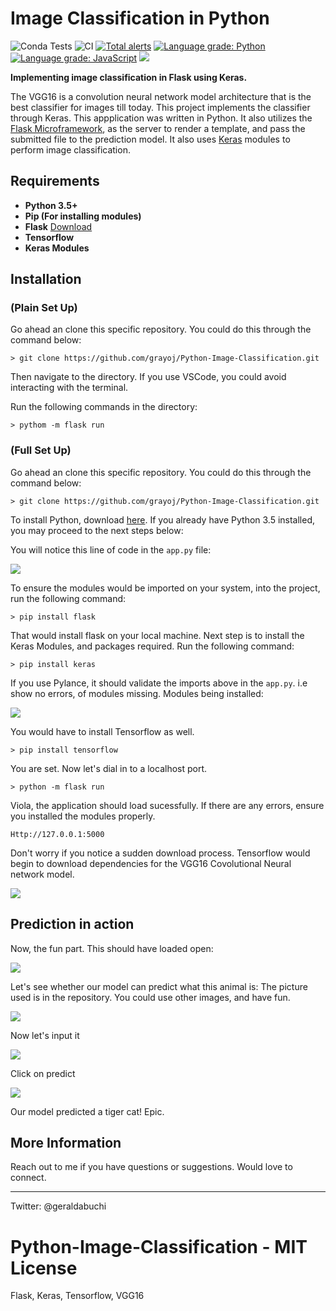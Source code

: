 # Image Classification in Python
![Conda Tests](https://github.com/grayoj/image-classifier/actions/workflows/conda-tests.yml/badge.svg)
![CI](https://github.com/grayoj/image-classifier/actions/workflows/tests.yml/badge.svg)
[![Total alerts](https://img.shields.io/lgtm/alerts/g/grayoj/image-classifier.svg?logo=lgtm&logoWidth=18)](https://lgtm.com/projects/g/grayoj/image-classifier/alerts/) [![Language grade: Python](https://img.shields.io/lgtm/grade/python/g/grayoj/image-classifier.svg?logo=lgtm&logoWidth=18)](https://lgtm.com/projects/g/grayoj/image-classifier/context:python) [![Language grade: JavaScript](https://img.shields.io/lgtm/grade/javascript/g/grayoj/image-classifier.svg?logo=lgtm&logoWidth=18)](https://lgtm.com/projects/g/grayoj/image-classifier/context:javascript)
<a href="https://codeclimate.com/github/grayoj/image-classifier/maintainability"><img src="https://api.codeclimate.com/v1/badges/c1ff1ab86be5707ea0cf/maintainability" /></a>

**Implementing image classification in Flask using Keras.**

The VGG16 is a convolution neural network model architecture that is the best classifier for images till today. This project implements the classifier through Keras. This appplication was written in Python. It also utilizes the <a href="https://flask.palletsprojects.com/en/2.1.x/">Flask Microframework</a>, as the server to render a template, and pass the submitted file to the prediction model. It also uses <a href="https://keras.io/">Keras</a> modules to perform image classification.

## Requirements 

* **Python 3.5+**
* **Pip (For installing modules)**
* **Flask** <a href="https://flask.palletsprojects.com/en/2.1.x/">Download</a> 
* **Tensorflow**
* **Keras Modules**

## Installation

### (Plain Set Up)

Go ahead an clone this specific repository. You could do this through the command below:

    > git clone https://github.com/grayoj/Python-Image-Classification.git

Then navigate to the directory. If you use VSCode, you could avoid interacting with the terminal.

Run the following commands in the directory:

    > pythom -m flask run

### (Full Set Up)

Go ahead an clone this specific repository. You could do this through the command below:

    > git clone https://github.com/grayoj/Python-Image-Classification.git

To install Python, download <a href="python.org">here</a>. If you already have Python 3.5 installed, you may proceed to the next steps below:

You will notice this line of code in the ``app.py`` file:

<img src="img/flask-import.png">

To ensure the modules would be imported on your system, into the project, run the following command:

    > pip install flask

That would install flask on your local machine.
Next step is to install the Keras Modules, and packages required. Run the following command:

    > pip install keras

If you use Pylance, it should validate the imports above in the ``app.py``. i.e show no errors, of modules missing. Modules being installed:

<img src="img/keras-modules.png">

You would have to install Tensorflow as well.

    > pip install tensorflow

You are set. Now let's dial in to a localhost port.

    > python -m flask run

Viola, the application should load sucessfully. If there are any errors, ensure you installed the modules properly.

    Http://127.0.0.1:5000 

Don't worry if you notice a sudden download process. Tensorflow would begin to download dependencies for the VGG16 Covolutional Neural network model.


<img src="img/terminal.png">

## Prediction in action

Now, the fun part. This should have loaded open:

<img src="img/pic.png">

Let's see whether our model can predict what this animal is:
The picture used is in the repository. You could use other images, and have fun.

<img src="images/cat.jpg">

Now let's input it

<img src="img/choose.png">

Click on predict

<img src="img/predict.png">

Our model predicted a tiger cat! Epic.

## More Information

Reach out to me if you have questions or suggestions. Would love to connect.

****
Twitter: @geraldabuchi

# Python-Image-Classification - MIT License
Flask, Keras, Tensorflow, VGG16
